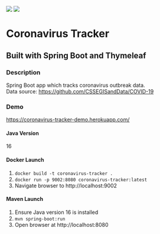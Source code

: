 ![](https://github.com/Lylio/image-repo/blob/master/logos/spring-boot.png?raw=true)
![](https://github.com/Lylio/image-repo/blob/master/logos/thymeleaf.png?raw=true)

# Coronavirus Tracker
## Built with Spring Boot and Thymeleaf

### Description
Spring Boot app which tracks coronavirus outbreak data.  
Data source: https://github.com/CSSEGISandData/COVID-19

### Demo
https://coronavirus-tracker-demo.herokuapp.com/

#### Java Version
16

#### Docker Launch
1. `docker build -t coronavirus-tracker .`
2. `docker run -p 9002:8080 coronavirus-tracker:latest`
3. Navigate browser to http://localhost:9002

#### Maven Launch
1. Ensure Java version 16 is installed
2. `mvn spring-boot:run`
3. Open browser at http://localhost:8080

